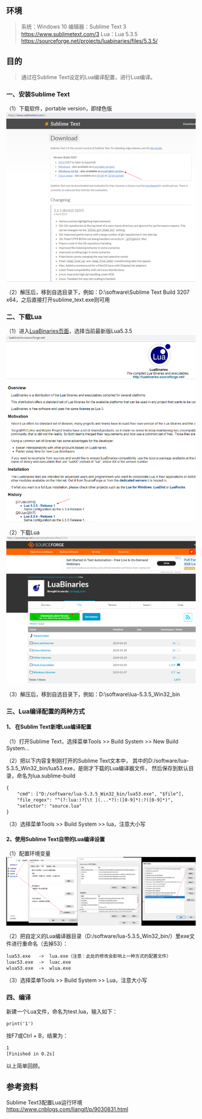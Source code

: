 ## 环境
> 系统：Windows 10
> 编辑器：Sublime Text 3
> https://www.sublimetext.com/3
> Lua：Lua 5.3.5
> https://sourceforge.net/projects/luabinaries/files/5.3.5/

## 目的
> 通过在Sublime Text设定的Lua编译配置，进行Lua编译。



### 一、安装Sublime Text 
（1）下载软件，portable version，即绿色版
 ![pic](.\pic\101.png)

（2）解压后，移到自选目录下，例如：D:\software\Sublime Text Build 3207 x64，之后直接打开sublime_text.exe则可用



### 二、下载Lua
（1）进入[LuaBinaries页面](http://luabinaries.sourceforge.net/)，选择当前最新版Lua5.3.5
 ![pic](.\pic\201.png)

（2）下载Lua
 ![pic](.\pic\202.png)

（3）解压后，移到自选目录下，例如：D:\software\lua-5.3.5_Win32_bin



### 三、Lua编译配置的两种方式
#### 1、 在Sublim Text新增Lua编译配置
（1）打开Sublime Text，选择菜单Tools >> Build System >> New Build System...

（2）把以下内容复制刚打开的Sublime Text文本中，
其中的D:/software/lua-5.3.5_Win32_bin/lua53.exe，是刚才下载的Lua编译器文件，
然后保存到默认目录，命名为lua.sublime-build

```
{
    "cmd": ["D:/software/lua-5.3.5_Win32_bin/lua53.exe", "$file"],  
    "file_regex": "^(?:lua:)?[\t ](...*?):([0-9]*):?([0-9]*)",  
    "selector": "source.lua"  
}
```

（3）选择菜单Tools >> Build System >> lua，注意大小写

#### 2、使用Sublime Text自带的Lua编译设置
（1）配置环境变量
 ![pic](.\pic\301.png)

（2）把自定义的Lua编译器目录（D:/software/lua-5.3.5_Win32_bin/）里exe文件进行重命名（去掉53）：
```
lua53.exe	->	lua.exe（注意：此处的修改会影响上一种方式的配置文件）
luac53.exe	->	luac.exe
wlua53.exe	->	wlua.exe
```

（3）选择菜单Tools >> Build System >> Lua，注意大小写



### 四、编译
新建一个Lua文件，命名为test.lua，输入如下：
```
print('1')
```
按F7或Ctrl + B，结果为：
```
1
[Finished in 0.2s]
```



以上简单回顾。

## 参考资料
Sublime Text3配置Lua运行环境
https://www.cnblogs.com/liangjf/p/9030831.html